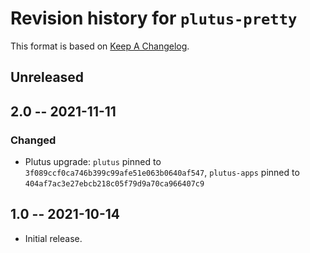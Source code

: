 # Revision history for `plutus-pretty`

This format is based on [Keep A Changelog](https://keepachangelog.com/en/1.0.0).

## Unreleased

## 2.0 -- 2021-11-11

### Changed

* Plutus upgrade: `plutus` pinned to `3f089ccf0ca746b399c99afe51e063b0640af547`,
  `plutus-apps` pinned to `404af7ac3e27ebcb218c05f79d9a70ca966407c9`

## 1.0 -- 2021-10-14 

* Initial release.
